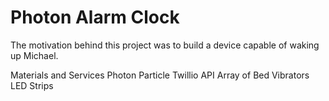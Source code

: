# Photon Alarm Clock

The motivation behind this project was to build
a device capable of waking up Michael. 

Materials and Services
Photon Particle
Twillio API
Array of Bed Vibrators
LED Strips
